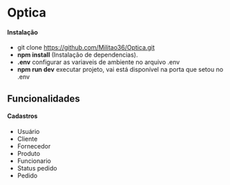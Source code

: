# Optica

#### Instalação
- git clone https://github.com/Militao36/Optica.git
- **npm install** (Instalação de dependencias).
- **.env** configurar as variaveis de ambiente no arquivo .env
- **npm run dev** executar projeto, vai está disponível na porta que setou no .env


## Funcionalidades
#### Cadastros
- Usuário
- Cliente
- Fornecedor
- Produto
- Funcionario
- Status pedido
- Pedido